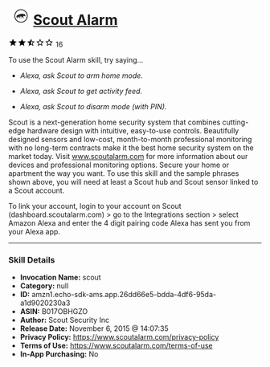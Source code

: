 # &nbsp;<img src="skill_icon" alt="Scout Alarm icon" width="36"> [Scout Alarm](http://alexa.amazon.com/#skills/amzn1.echo-sdk-ams.app.26dd66e5-bdda-4df6-95da-a1d9020230a3)
![2.7 stars](../../images/ic_star_black_18dp_1x.png)![2.7 stars](../../images/ic_star_black_18dp_1x.png)![2.7 stars](../../images/ic_star_half_black_18dp_1x.png)![2.7 stars](../../images/ic_star_border_black_18dp_1x.png)![2.7 stars](../../images/ic_star_border_black_18dp_1x.png) 16

To use the Scout Alarm skill, try saying...

* *Alexa, ask Scout to arm home mode.*

* *Alexa, ask Scout to get activity feed.*

* *Alexa, ask Scout to disarm mode (with PIN).*

Scout is a next-generation home security system that combines cutting-edge hardware design with intuitive, easy-to-use controls. Beautifully designed sensors and low-cost, month-to-month professional monitoring with no long-term contracts make it the best home security system on the market today. Visit www.scoutalarm.com for more information about our devices and professional monitoring options. Secure your home or apartment the way you want. To use this skill and the sample phrases shown above, you will need at least a Scout hub and Scout sensor linked to a Scout account.


To link your account, login to your account on Scout (dashboard.scoutalarm.com) > go to the Integrations section > select Amazon Alexa and enter the 4 digit pairing code Alexa has sent you from your Alexa app.

***

### Skill Details

* **Invocation Name:** scout
* **Category:** null
* **ID:** amzn1.echo-sdk-ams.app.26dd66e5-bdda-4df6-95da-a1d9020230a3
* **ASIN:** B017OBHGZO
* **Author:** Scout Security Inc
* **Release Date:** November 6, 2015 @ 14:07:35
* **Privacy Policy:** https://www.scoutalarm.com/privacy-policy
* **Terms of Use:** https://www.scoutalarm.com/terms-of-use
* **In-App Purchasing:** No
